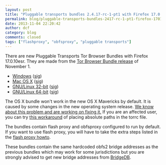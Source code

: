 ```yaml
---
layout: post
title: "Pluggable transports bundles 2.4.17-rc-1-pt1 with Firefox 17.0.10esr"
permalink: blog/pluggable-transports-bundles-2417-rc-1-pt1-firefox-17010esr
date: 2013-11-04 22:20:42
author: dcf
category: blog
comments: closed
tags: ["flashproxy", "obfsproxy", "pluggable transports"]
---
```


There are new Pluggable Transports Tor Browser Bundles with Firefox 17.0.10esr. They are made from the [Tor Browser Bundle release](https://blog.torproject.org/blog/new-tor-browser-bundles-firefox-17010esr) of November 1.

-   [Windows](https://www.torproject.org/dist/torbrowser/tor-pluggable-transports-browser-2.4.17-rc-1-pt1_en-US.exe) ([sig](https://www.torproject.org/dist/torbrowser/tor-pluggable-transports-browser-2.4.17-rc-1-pt1_en-US.exe.asc))
-   [Mac OS X](https://www.torproject.org/dist/torbrowser/osx/TorBrowser-Pluggable-Transports-2.4.17-rc-1-pt1-osx-i386-en-US.zip) ([sig](https://www.torproject.org/dist/torbrowser/osx/TorBrowser-Pluggable-Transports-2.4.17-rc-1-pt1-osx-i386-en-US.zip.asc))
-   [GNU/Linux 32-bit](https://www.torproject.org/dist/torbrowser/linux/tor-pluggable-transports-browser-gnu-linux-i686-2.4.17-rc-1-pt1-dev-en-US.tar.gz) ([sig](https://www.torproject.org/dist/torbrowser/linux/tor-pluggable-transports-browser-gnu-linux-i686-2.4.17-rc-1-pt1-dev-en-US.tar.gz.asc))
-   [GNU/Linux 64-bit](https://www.torproject.org/dist/torbrowser/linux/tor-pluggable-transports-browser-gnu-linux-x86_64-2.4.17-rc-1-pt1-dev-en-US.tar.gz) ([sig](https://www.torproject.org/dist/torbrowser/linux/tor-pluggable-transports-browser-gnu-linux-x86_64-2.4.17-rc-1-pt1-dev-en-US.tar.gz.asc))

The OS X bundle won't work in the new OS X Mavericks by default. It is caused by some changes in the new operating system release. [We know about this problem and are working on fixing it.](https://trac.torproject.org/projects/tor/ticket/10030) If you are an affected user, you can try [this workaround](https://trac.torproject.org/projects/tor/ticket/10030#comment:9) of placing absolute paths in the torrc file.

The bundles contain flash proxy and obfsproxy configured to run by default. If you want to use flash proxy, you will have to take the extra steps listed in the [flash proxy howto](https://trac.torproject.org/projects/tor/wiki/FlashProxyHowto).

These bundles contain the same hardcoded obfs2 bridge addresses as the previous bundles which may work for some jurisdictions but you are strongly advised to get new bridge addresses from [BridgeDB](https://bridges.torproject.org).
